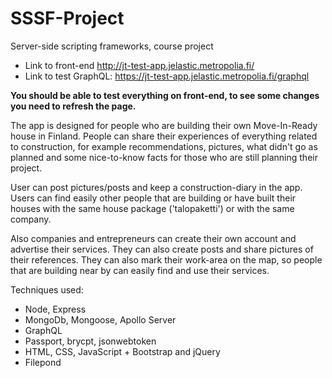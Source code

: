 # SSSF-Project
Server-side scripting frameworks, course project

- Link to front-end http://jt-test-app.jelastic.metropolia.fi/
- Link to test GraphQL: https://jt-test-app.jelastic.metropolia.fi/graphql

**You should be able to test everything on front-end, to see some changes you need to refresh the page.**

The app is designed for people who are building their own Move-In-Ready house in Finland. People can share their experiences of everything related to construction, for example recommendations, pictures, what didn't go as planned and some nice-to-know facts for those who are still planning their project.

User can post pictures/posts and keep a construction-diary in the app. Users can find easily other people that are building or have built their houses with the same house package ('talopaketti') or with the same company. 

Also companies and entrepreneurs can create their own account and advertise their services. They can also create posts and share pictures of their references. They can also mark their work-area on the map, so people that are building near by can easily find and use their services.

Techniques used:
- Node, Express
- MongoDb, Mongoose, Apollo Server
- GraphQL
- Passport, brycpt, jsonwebtoken
- HTML, CSS, JavaScript + Bootstrap and jQuery
- Filepond
